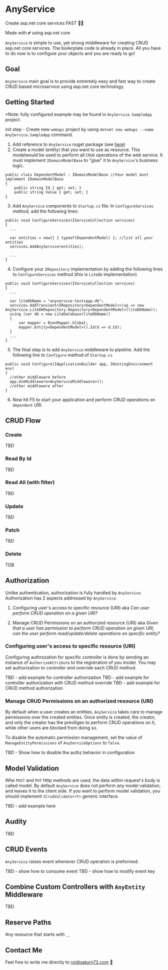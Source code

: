 # AnyService

Create asp.net core services FAST 🐱‍🏍

Made with 💕 using asp.net core

`AnyService` is simple to use, yet strong middleware for creating CRUD asp.net core services.
The boilerplate code is already in place. All you have to do now is to configure your objects and you are ready to go!

## Goal

`AnyService` main goal is to provide extremely easy and fast way to create CRUD based microservice using asp.net core technology.

## Getting Started

\*Note: fully configured example may be found in `AnyService.SampleApp` project.

init step - Create new `webapi` project by using `dotnet new webapi --name AnyService.SampleApp` command.

1. Add reference to `AnyService` nuget package (see [here](https://www.nuget.org/packages/anyservice/))
2. Create a model (entity) that you want to use as resource. This modelwould be used to perform all `CRUD` operations of the web service. It must implement `IDomainModelBase` to "glue" it to `AnyService`'s business logic.  

```
public class DependentModel : IDomainModelBase //Your model must implement IDomainModelBase
{
    public string Id { get; set; }
    public string Value { get; set; }
}
```

3. Add `AnyService` components to `Startup.cs` file: In `ConfigureServices` method, add the following lines:

```
public void ConfigureServices(IServiceCollection services)
{
  ...
  
  var entities = new[] { typeof(DependentModel) }; //list all your entities
  services.AddAnyService(entities);
  
  ...
}
```

4. Configure your `IRepository` implementation by adding the following lines to `ConfigureServices` method (this is `LiteDb` implementation)

```
public void ConfigureServices(IServiceCollection services)
{
  ...
  
  var liteDbName = "anyservice-testsapp.db";
  services.AddTransient<IRepository<DependentModel>>(sp => new AnyService.LiteDbRepository.Repository<DependentModel>(liteDbName));
  using (var db = new LiteDatabase(liteDbName))
  {
      var mapper = BsonMapper.Global;
      mapper.Entity<DependentModel>().Id(d => d.Id);
  }
  ...
}
```

5. The final step is to add `AnyService` middleware to pipeline. Add the following line to `Configure` method of `Startup.cs`

```
public void Configure(IApplicationBuilder app, IHostingEnvironment env)
{
  //other middleware before
  app.UseMiddleware<AnyServiceMiddleware>();
  //other middleware after
}
```

6. Now hit F5 to start your application and perform _CRUD_ operations on `dependent` URI.

## CRUD Flow

### Create

TBD

### Read By Id

TBD

### Read All (with filter)

TBD

### Update

TBD

### Patch

TBD

### Delete

TDB

## Authorization

Unlike authentication, authorization is fully handled by `AnyService`.
Authorization has 2 aspects addressed by `AnyService`:

1. Configuring user's access to specific resource (URI) aka _Can user perform CRUD operation on a given URI?_

2. Manage CRUD Permissions on an authorized resource (URI) aka _Given that a user has permission to perform CRUD operation on given URI, can the user perform read/update/delete operations on specific entity?_

### Configuring user's access to specific resource (URI)

Configuring authrozation for specific controller is done by sending an instance of `AuthorizeAttribute` to the registration of you model.
You may set authorization to controller and override each CRUD method.

TBD - add example for controller authorization
TBD - add example for controller authorization with CRUD method override
TBD - add example for CRUD method authorization

### Manage CRUD Permissions on an authorized resource (URI)

By default when a user creates an entities, `AnyService` takes care to manage permissions over the created entities. Once entity is created, the creator, and only the creator has the previliges to perform CRUD operations on it, while other users are blocked from doing so.

To disable the automatic permission management, set the value of `ManageEntityPermissions` of `AnyServiceOptions` to `false`.

TBD - Show how to disable the authz behavior in configuration

## Model Validation

Whe `POST` and `PUT` Http methods are used, the data within request's body is called model.
By default `AnyService` does not perform any model validation, and leaves it to the client side.
If you want to perform model validation, you should implement `ICrudValidator<T>` generic interface.

TBD - add example here

## Audity

TBD

## CRUD Events
`AnyService` raises event whenever CRUD operation is preformed. 

TBD - show how to consume event
TBD - show how to modify event key

## Combine Custom Controllers with `AnyEntity` Middleware

TBD

## Reserve Paths

Any resource that starts with `__`

## Contact Me

Feel free to write me directly to roi@saturn72.com 📧
